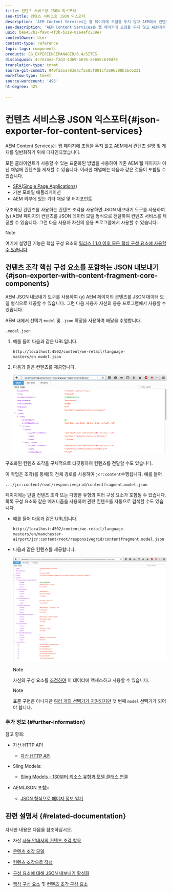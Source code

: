 ```yaml
---
title: 컨텐츠 서비스용 JSON 익스포터
seo-title: 컨텐츠 서비스용 JSON 익스포터
description: 'AEM Content Services는 웹 페이지에 초점을 두지 않고 AEM에서 컨텐츠 설명 및 게재를 일반화하기 위해 디자인되었습니다. 모든 클라이언트가 사용할 수 있는 표준화된 방법을 사용하여 기존 AEM 웹 페이지가 아닌 채널에 컨텐츠를 게재할 수 있습니다. '
seo-description: 'AEM Content Services는 웹 페이지에 초점을 두지 않고 AEM에서 컨텐츠 설명 및 게재를 일반화하기 위해 디자인되었습니다. 모든 클라이언트가 사용할 수 있는 표준화된 방법을 사용하여 기존 AEM 웹 페이지가 아닌 채널에 컨텐츠를 게재할 수 있습니다. '
uuid: be6457b1-fa9c-4f3b-b219-01a4afc239e7
contentOwner: User
content-type: reference
topic-tags: components
products: SG_EXPERIENCEMANAGER/6.4/SITES
discoiquuid: 4c7e33ea-f2d3-4d69-b676-aeb50c610d70
translation-type: tm+mt
source-git-commit: 940faa5a783eacf5505f001cf3696200babc6231
workflow-type: tm+mt
source-wordcount: '495'
ht-degree: 42%

---
```



# 컨텐츠 서비스용 JSON 익스포터{#json-exporter-for-content-services}

AEM Content Services는 웹 페이지에 초점을 두지 않고 AEM에서 컨텐츠 설명 및 게재를 일반화하기 위해 디자인되었습니다.

모든 클라이언트가 사용할 수 있는 표준화된 방법을 사용하여 기존 AEM 웹 페이지가 아닌 채널에 컨텐츠를 게재할 수 있습니다. 이러한 채널에는 다음과 같은 것들이 포함될 수 있습니다.

* [SPA(Single Page Applications)](spa-walkthrough.md)
* 기본 모바일 애플리케이션
* AEM 외부에 있는 기타 채널 및 터치포인트

구조화된 컨텐츠를 사용하는 컨텐츠 조각을 사용하면 JSON 내보내기 도구를 사용하여 (y) AEM 페이지의 컨텐츠를 JSON 데이터 모델 형식으로 전달하여 컨텐츠 서비스를 제공할 수 있습니다. 그런 다음 사용자 자신의 응용 프로그램에서 사용할 수 있습니다.

>[!NOTE]
>
>여기에 설명된 기능은 핵심 구성 요소의 [릴리스 1.1.0 이후 모든 핵심 구성 요소에 사용할 수 있습니다](https://docs.adobe.com/content/docs/en/core-components/v1.html).

## 컨텐츠 조각 핵심 구성 요소를 포함하는 JSON 내보내기 {#json-exporter-with-content-fragment-core-components}

AEM JSON 내보내기 도구를 사용하여 (y) AEM 페이지의 콘텐츠를 JSON 데이터 모델 형식으로 제공할 수 있습니다. 그런 다음 사용자 자신의 응용 프로그램에서 사용할 수 있습니다.

AEM 내에서 선택기 `model` 및 `.json` 확장을 사용하여 배달을 수행합니다.

`.model.json`

1. 예를 들어 다음과 같은 URL입니다.

   ```shell
   http://localhost:4502/content/we-retail/language-masters/en.model.json
   ```

1. 다음과 같은 컨텐츠를 제공합니다.

   ![chlimage_1-192](assets/chlimage_1-192.png)

구조화된 컨텐츠 조각을 구체적으로 타깃팅하여 컨텐츠를 전달할 수도 있습니다.

이 작업은 조각(를 통해)의 전체 경로를 사용하여 `jcr:content`수행됩니다. 예를 들어

`.../jcr:content/root/responsivegrid/contentfragment.model.json`

페이지에는 단일 컨텐츠 조각 또는 다양한 유형의 여러 구성 요소가 포함될 수 있습니다. 목록 구성 요소와 같은 메커니즘을 사용하여 관련 컨텐츠를 자동으로 검색할 수도 있습니다.

* 예를 들어 다음과 같은 URL입니다.

   ```shell
   http://localhost:4502/content/we-retail/language-masters/en/manchester-airport/jcr:content/root/responsivegrid/contentfragment.model.json
   ```

* 다음과 같은 컨텐츠를 제공합니다.

   ![chlimage_1-193](assets/chlimage_1-193.png)

   >[!NOTE]
   >
   >자신의 구성 요소를 [조정하여](/help/sites-developing/json-exporter-components.md) 이 데이터에 액세스하고 사용할 수 있습니다.

   >[!NOTE]
   >
   >표준 구현은 아니지만 [여러 개의 선택기가 지원되지만](json-exporter-components.md#multiple-selectors) 첫 번째 `model` 선택기가 되어야 합니다.

### 추가 정보 {#further-information}

참고 항목:

* 자산 HTTP API

   * [자산 HTTP API](/help/assets/mac-api-assets.md)

* Sling Models:

   * [Sling Models - 130부터 리소스 유형과 모델 클래스 연결](https://sling.apache.org/documentation/bundles/models.html#associating-a-model-class-with-a-resource-type-since-130)

* AEM(JSON 포함):

   * [JSON 형식으로 페이지 정보 얻기](/help/sites-developing/pageinfo.md)

## 관련 설명서 {#related-documentation}

자세한 내용은 다음을 참조하십시오.

* 자산 [사용 안내서의 컨텐츠 조각 항목](https://helpx.adobe.com/experience-manager/6-4/assets/user-guide.html?topic=/experience-manager/6-4/assets/morehelp/content-fragments.ug.js)

* [콘텐츠 조각 모델](/help/assets/content-fragments-models.md)
* [컨텐츠 조각으로 작성](/help/sites-authoring/content-fragments.md)
* [구성 요소에 대해 JSON 내보내기 활성화](/help/sites-developing/json-exporter-components.md)

* [핵심 구성 요소](https://docs.adobe.com/content/help/ko-KR/experience-manager-core-components/using/introduction.html) 및 [컨텐츠 조각 구성 요소](https://helpx.adobe.com/experience-manager/core-components/using/content-fragment-component.html)

